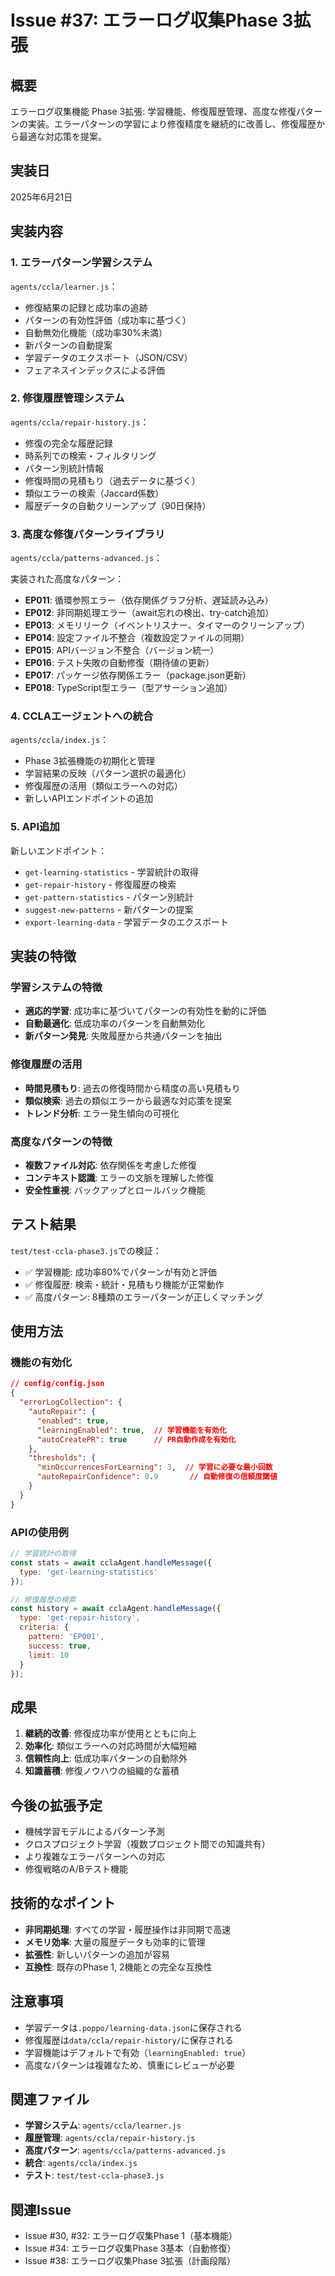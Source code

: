 # Issue #37: エラーログ収集Phase 3拡張

## 概要
エラーログ収集機能 Phase 3拡張: 学習機能、修復履歴管理、高度な修復パターンの実装。エラーパターンの学習により修復精度を継続的に改善し、修復履歴から最適な対応策を提案。

## 実装日
2025年6月21日

## 実装内容

### 1. エラーパターン学習システム
`agents/ccla/learner.js`：
- 修復結果の記録と成功率の追跡
- パターンの有効性評価（成功率に基づく）
- 自動無効化機能（成功率30%未満）
- 新パターンの自動提案
- 学習データのエクスポート（JSON/CSV）
- フェアネスインデックスによる評価

### 2. 修復履歴管理システム
`agents/ccla/repair-history.js`：
- 修復の完全な履歴記録
- 時系列での検索・フィルタリング
- パターン別統計情報
- 修復時間の見積もり（過去データに基づく）
- 類似エラーの検索（Jaccard係数）
- 履歴データの自動クリーンアップ（90日保持）

### 3. 高度な修復パターンライブラリ
`agents/ccla/patterns-advanced.js`：

実装された高度なパターン：
- **EP011**: 循環参照エラー（依存関係グラフ分析、遅延読み込み）
- **EP012**: 非同期処理エラー（await忘れの検出、try-catch追加）
- **EP013**: メモリリーク（イベントリスナー、タイマーのクリーンアップ）
- **EP014**: 設定ファイル不整合（複数設定ファイルの同期）
- **EP015**: APIバージョン不整合（バージョン統一）
- **EP016**: テスト失敗の自動修復（期待値の更新）
- **EP017**: パッケージ依存関係エラー（package.json更新）
- **EP018**: TypeScript型エラー（型アサーション追加）

### 4. CCLAエージェントへの統合
`agents/ccla/index.js`：
- Phase 3拡張機能の初期化と管理
- 学習結果の反映（パターン選択の最適化）
- 修復履歴の活用（類似エラーへの対応）
- 新しいAPIエンドポイントの追加

### 5. API追加
新しいエンドポイント：
- `get-learning-statistics` - 学習統計の取得
- `get-repair-history` - 修復履歴の検索
- `get-pattern-statistics` - パターン別統計
- `suggest-new-patterns` - 新パターンの提案
- `export-learning-data` - 学習データのエクスポート

## 実装の特徴

### 学習システムの特徴
- **適応的学習**: 成功率に基づいてパターンの有効性を動的に評価
- **自動最適化**: 低成功率のパターンを自動無効化
- **新パターン発見**: 失敗履歴から共通パターンを抽出

### 修復履歴の活用
- **時間見積もり**: 過去の修復時間から精度の高い見積もり
- **類似検索**: 過去の類似エラーから最適な対応策を提案
- **トレンド分析**: エラー発生傾向の可視化

### 高度なパターンの特徴
- **複数ファイル対応**: 依存関係を考慮した修復
- **コンテキスト認識**: エラーの文脈を理解した修復
- **安全性重視**: バックアップとロールバック機能

## テスト結果

`test/test-ccla-phase3.js`での検証：
- ✅ 学習機能: 成功率80%でパターンが有効と評価
- ✅ 修復履歴: 検索・統計・見積もり機能が正常動作
- ✅ 高度パターン: 8種類のエラーパターンが正しくマッチング

## 使用方法

### 機能の有効化
```json
// config/config.json
{
  "errorLogCollection": {
    "autoRepair": {
      "enabled": true,
      "learningEnabled": true,  // 学習機能を有効化
      "autoCreatePR": true      // PR自動作成を有効化
    },
    "thresholds": {
      "minOccurrencesForLearning": 3,  // 学習に必要な最小回数
      "autoRepairConfidence": 0.9       // 自動修復の信頼度閾値
    }
  }
}
```

### APIの使用例
```javascript
// 学習統計の取得
const stats = await cclaAgent.handleMessage({
  type: 'get-learning-statistics'
});

// 修復履歴の検索
const history = await cclaAgent.handleMessage({
  type: 'get-repair-history',
  criteria: {
    pattern: 'EP001',
    success: true,
    limit: 10
  }
});
```

## 成果

1. **継続的改善**: 修復成功率が使用とともに向上
2. **効率化**: 類似エラーへの対応時間が大幅短縮
3. **信頼性向上**: 低成功率パターンの自動除外
4. **知識蓄積**: 修復ノウハウの組織的な蓄積

## 今後の拡張予定

- 機械学習モデルによるパターン予測
- クロスプロジェクト学習（複数プロジェクト間での知識共有）
- より複雑なエラーパターンへの対応
- 修復戦略のA/Bテスト機能

## 技術的なポイント

- **非同期処理**: すべての学習・履歴操作は非同期で高速
- **メモリ効率**: 大量の履歴データも効率的に管理
- **拡張性**: 新しいパターンの追加が容易
- **互換性**: 既存のPhase 1, 2機能との完全な互換性

## 注意事項

- 学習データは`.poppo/learning-data.json`に保存される
- 修復履歴は`data/ccla/repair-history/`に保存される
- 学習機能はデフォルトで有効（`learningEnabled: true`）
- 高度なパターンは複雑なため、慎重にレビューが必要

## 関連ファイル

- **学習システム**: `agents/ccla/learner.js`
- **履歴管理**: `agents/ccla/repair-history.js`
- **高度パターン**: `agents/ccla/patterns-advanced.js`
- **統合**: `agents/ccla/index.js`
- **テスト**: `test/test-ccla-phase3.js`

## 関連Issue

- Issue #30, #32: エラーログ収集Phase 1（基本機能）
- Issue #34: エラーログ収集Phase 3基本（自動修復）
- Issue #38: エラーログ収集Phase 3拡張（計画段階）